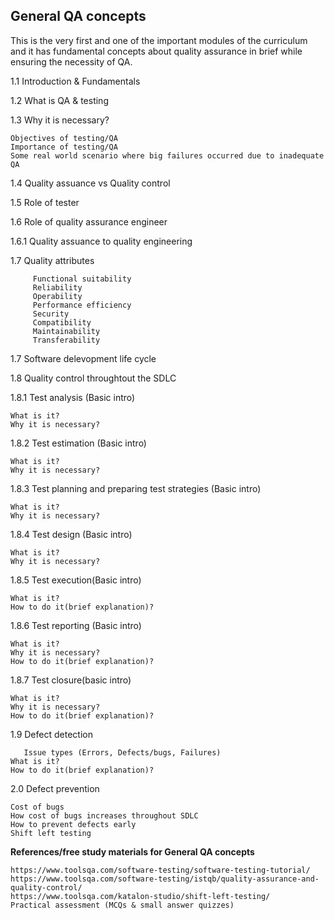 ## General QA concepts 
This is the very first and one of the important modules of the curriculum and it has fundamental concepts about quality assurance in brief while ensuring the necessity of QA.

1.1	Introduction & Fundamentals

1.2	What is QA & testing

1.3	Why it is necessary?

	Objectives of testing/QA
	Importance of testing/QA 
    Some real world scenario where big failures occurred due to inadequate QA
	
1.4	Quality assuance vs Quality control

1.5	Role of tester

1.6	Role of quality assurance engineer

1.6.1	Quality assuance to quality engineering
	
1.7	Quality attributes 

         Functional suitability
         Reliability 
         Operability 
         Performance efficiency
         Security
         Compatibility
         Maintainability
         Transferability	
	
1.7	Software delevopment life cycle

1.8	Quality control throughtout the SDLC

1.8.1	Test analysis (Basic intro)

	What is it?
	Why it is necessary?

1.8.2	Test estimation (Basic intro)

	What is it?
	Why it is necessary?

1.8.3	Test planning and preparing test strategies (Basic intro)

	What is it?
	Why it is necessary?

1.8.4	Test design (Basic intro)

	What is it?
	Why it is necessary?

1.8.5	Test execution(Basic intro)

	What is it?
	How to do it(brief explanation)?

1.8.6	Test reporting (Basic intro)

	What is it?
	Why it is necessary?
	How to do it(brief explanation)?

1.8.7	Test closure(basic intro)

	What is it?
	Why it is necessary?
	How to do it(brief explanation)?

1.9	Defect detection 

       Issue types (Errors, Defects/bugs, Failures)
	What is it?
	How to do it(brief explanation)?

2.0	Defect prevention

	Cost of bugs	
	How cost of bugs increases throughout SDLC	
	How to prevent defects early	
	Shift left testing
  
  **References/free study materials for General QA concepts**
  
	
	https://www.toolsqa.com/software-testing/software-testing-tutorial/
	https://www.toolsqa.com/software-testing/istqb/quality-assurance-and-quality-control/
	https://www.toolsqa.com/katalon-studio/shift-left-testing/
	Practical assessment (MCQs & small answer quizzes)

